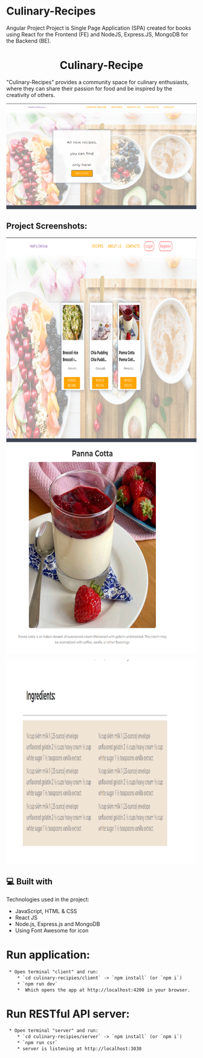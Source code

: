 # Culinary-Recipes
Angular Project
Project is Single Page Application (SPA) created for books using React for the Frontend (FE) and NodeJS, Express.JS, MongoDB for the Backend (BE).
<h1 align="center" id="title">Culinary-Recipe</h1>
<p id="description">"Culinary-Recipes" provides a community space for culinary enthusiasts, where they can share their passion for food and be inspired by the creativity of others.</p>
<p align="center"><img src="https://github.com/lyklecharova/Culinary-Recipes/blob/main/client/culinary-recipes/src/assets/project-image/home-page.png" alt="home" width="960"></p>

<h2>Project Screenshots:</h2>
<p align="center"><img src="https://github.com/lyklecharova/Culinary-Recipes/blob/main/client/culinary-recipes/src/assets/project-image/recipes-page-with-content.png" alt="catalog" width="960" height="540/"></p>
<p align="center"><img src="https://github.com/lyklecharova/Culinary-Recipes/blob/main/client/culinary-recipes/src/assets/project-image/detail-page1.png" alt="detail-page" width="960" height="540/"></p>
<p align="center"><img src="https://github.com/lyklecharova/Culinary-Recipes/blob/main/client/culinary-recipes/src/assets/project-image/detail-page-ingredients.png" alt="detail-page-ingredients" width="960" height="540/"></p>


<h2>💻 Built with</h2>
Technologies used in the project:
<ul>
<li>JavaScript, HTML & CSS
<li>React JS</li>
<li>Node.js, Express.js and MongoDB
<li>Using Font Awesome for icon</li>
</ul>

# Run application:
     * Open terminal "client" and run:
        * `cd culinary-recipies/client` -> `npm install` (or `npm i`)
        * `npm run dev`
        *  Which opens the app at http://localhost:4200 in your browser.

# Run RESTful API server:
     * Open terminal "server" and run:
        * `cd culinary-recipies/server` -> `npm install` (or `npm i`)
        * `npm run csr`
        * server is listening at http://localhost:3030